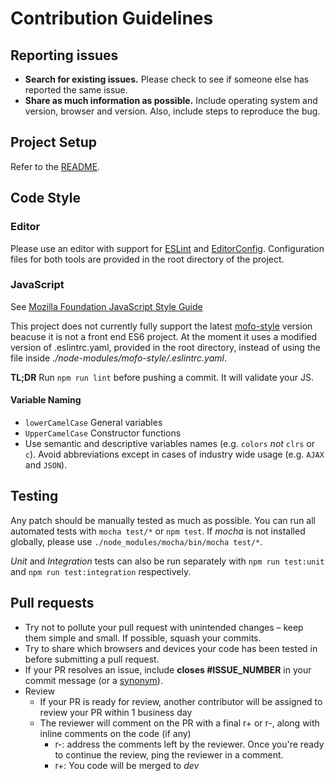 # Contribution Guidelines

## Reporting issues

- **Search for existing issues.** Please check to see if someone else has reported the same issue.
- **Share as much information as possible.** Include operating system and version, browser and version. Also, include steps to reproduce the bug.

## Project Setup

Refer to the [README](README.md).

## Code Style

### Editor
Please use an editor with support for [ESLint](http://eslint.org/) and [EditorConfig](http://editorconfig.org/). Configuration
files for both tools are provided in the root directory of the project.

### JavaScript

See [Mozilla Foundation JavaScript Style Guide](https://www.npmjs.com/package/mofo-style)

This project does not currently fully support the latest
[mofo-style](https://www.npmjs.com/package/mofo-style) version beacuse it is not a front end ES6 project.
At the moment it uses a modified version of .eslintrc.yaml, provided in the root directory, instead of using the file
inside _./node-modules/mofo-style/.eslintrc.yaml_.

**TL;DR** Run `npm run lint` before pushing a commit. It will validate your JS.

#### Variable Naming

- `lowerCamelCase` General variables
- `UpperCamelCase` Constructor functions
- Use semantic and descriptive variables names (e.g. `colors` *not* `clrs` or `c`). Avoid abbreviations except in cases of industry wide usage (e.g. `AJAX` and `JSON`).



## Testing

Any patch should be manually tested as much as possible.
You can run all automated tests with `mocha test/*` or `npm test`. If _mocha_ is not installed globally, please use `./node_modules/mocha/bin/mocha test/*`.

_Unit_ and _Integration_ tests can also be run separately with `npm run test:unit` and `npm run test:integration` respectively.

## Pull requests

- Try not to pollute your pull request with unintended changes – keep them simple and small. If possible, squash your commits.
- Try to share which browsers and devices your code has been tested in before submitting a pull request.
- If your PR resolves an issue, include **closes #ISSUE_NUMBER** in your commit message (or a [synonym](https://help.github.com/articles/closing-issues-via-commit-messages)).
- Review
    - If your PR is ready for review, another contributor will be assigned to review your PR within 1 business day
    - The reviewer will comment on the PR with a final r+ or r-, along with inline comments on the code (if any)
        - r-: address the comments left by the reviewer. Once you're ready to continue the review, ping the reviewer in a comment.
        - r+: You code will be merged to _dev_
